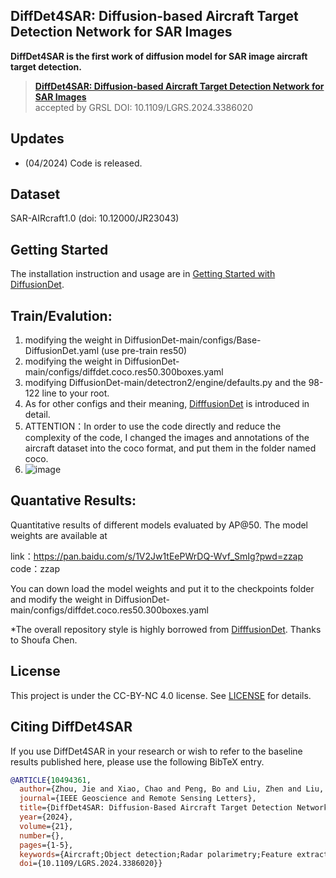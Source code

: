 ## DiffDet4SAR: Diffusion-based Aircraft Target Detection Network for SAR Images

**DiffDet4SAR is the first work of diffusion model for SAR image aircraft target detection.**




> [**DiffDet4SAR: Diffusion-based Aircraft Target Detection Network for SAR Images**](https://arxiv.org/abs/2404.03595)               
accepted by GRSL DOI: 10.1109/LGRS.2024.3386020

## Updates
- (04/2024) Code is released.

## Dataset
SAR-AIRcraft1.0 (doi: 10.12000/JR23043)



## Getting Started

The installation instruction and usage are in [Getting Started with DiffusionDet](GETTING_STARTED.md).

## Train/Evalution:
1. modifying the weight in DiffusionDet-main/configs/Base-DiffusionDet.yaml (use pre-train res50)
2.  modifying the weight in DiffusionDet-main/configs/diffdet.coco.res50.300boxes.yaml
3.  modifying  DiffusionDet-main/detectron2/engine/defaults.py  and the 98-122 line to your root.
4.  As for other configs and their meaning,  [DifffusionDet](https://github.com/ShoufaChen/DiffusionDet) is introduced in detail.
5.  ATTENTION：In order to use the code directly and reduce the complexity of the code, I changed the images and annotations of the aircraft dataset into the coco format, and put them in the folder named coco.
6.  ![image](https://github.com/JoyeZLearning/DiffDet4SAR/assets/164322321/8ea8c3f3-d17c-453d-832a-b906dd5e4003)




## Quantative Results:
Quantitative results of different models evaluated by AP@50. The model weights are available at

link：https://pan.baidu.com/s/1V2Jw1tEePWrDQ-Wvf_SmIg?pwd=zzap 
code：zzap

You can down load the model weights and put it to the checkpoints folder and modify the weight in DiffusionDet-main/configs/diffdet.coco.res50.300boxes.yaml


*The overall repository style is highly borrowed from [DifffusionDet](https://github.com/ShoufaChen/DiffusionDet). Thanks to Shoufa Chen.

## License

This project is under the CC-BY-NC 4.0 license. See [LICENSE](LICENSE) for details.


## Citing DiffDet4SAR

If you use DiffDet4SAR in your research or wish to refer to the baseline results published here, please use the following BibTeX entry.

```BibTeX
@ARTICLE{10494361,
  author={Zhou, Jie and Xiao, Chao and Peng, Bo and Liu, Zhen and Liu, Li and Liu, Yongxiang and Li, Xiang},
  journal={IEEE Geoscience and Remote Sensing Letters}, 
  title={DiffDet4SAR: Diffusion-Based Aircraft Target Detection Network for SAR Images}, 
  year={2024},
  volume={21},
  number={},
  pages={1-5},
  keywords={Aircraft;Object detection;Radar polarimetry;Feature extraction;Scattering;Noise;Convolution;Aircraft target detection;diffusion model;synthetic aperture radar (SAR)},
  doi={10.1109/LGRS.2024.3386020}}

```
